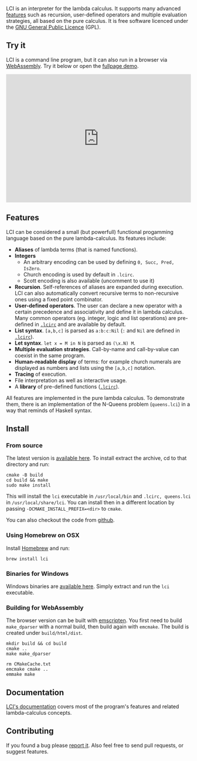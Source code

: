 LCI is an interpreter for the lambda calculus. It supports many advanced
[features](#features) such as recursion, user-defined operators and multiple evaluation
strategies, all based on the pure calculus. It is free software licenced under
the [GNU General Public Licence](http://www.gnu.org/licenses/gpl.html) (GPL).

## Try it

LCI is a command line program, but it can also run in a browser via [WebAssembly](https://webassembly.org/).
Try it below or open the [fullpage demo](https://www.chatzi.org/lci/demo/lci.html).

<iframe src="https://www.chatzi.org/lci/demo/lci.html" style="width: 100%; height: 350px; border: 0px"></iframe>
<br/>

## Features

LCI can be considered a small (but powerfull) functional progamming language
based on the pure lambda-calculus. Its features include:

- __Aliases__ of lambda terms (that is named functions).
- __Integers__
  - An arbitrary encoding can be used by defining `0, Succ, Pred, IsZero`.
  - Church encoding is used by default in `.lcirc`.
  - Scott encoding is also available (uncomment to use it)
- __Recursion__. Self-references of aliases are expanded during execution. 
  LCI can also automatically convert recursive terms to
  non-recursive ones using a fixed point combinator.
- __User-defined operators__. The user can declare a new
  operator with a certain precedence and associativity and define it in lambda
  calculus. Many common operators (eg. integer, logic and list operations) are
  pre-defined in [`.lcirc`](src/.lcirc) and are available by default.
- __List syntax__. `[a,b,c]` is parsed as `a:b:c:Nil` (`:` and `Nil` are defined in [`.lcirc`](src/.lcirc)).
- __Let syntax__. `let x = M in N` is parsed as `(\x.N) M`.
- __Multiple evaluation strategies__. Call-by-name and call-by-value can
  coexist in the same program.
- __Human-readable display__ of terms: for example church numerals are
  displayed as numbers and lists using the `[a,b,c]` notation.
- __Tracing__ of execution.
- File interpretation as well as interactive usage.
- A __library__ of pre-defined functions ([`.lcirc`](src/.lcirc)).

All features are implemented in the pure lambda calculus.
To demonstrate them, there is an implementation of the N-Queens problem
(`queens.lci`) in a way that reminds of Haskell syntax.

## Install

### From source

The latest version is
[available here](https://github.com/chatziko/lci/releases/).
To install extract the archive, cd to that directory and run:

```
cmake -B build
cd build && make
sudo make install
```

This will install the `lci` executable in `/usr/local/bin` and `.lcirc, queens.lci` in
`/usr/local/share/lci`. You can install then in a different location by passing
`-DCMAKE_INSTALL_PREFIX=<dir>` to `cmake`.

You can also checkout the code from [github](https://github.com/chatziko/lci/).

### Using Homebrew on OSX

Install [Homebrew](http://brew.sh) and run:

```
brew install lci
```

### Binaries for Windows

Windows binaries are
[available here](https://github.com/chatziko/lci/releases/).
Simply extract and run the `lci` executable.

### Building for WebAssembly

The browser version can be built with [emscripten](https://emscripten.org/).
You first need to build `make_dparser` with a normal build, then build
again with `emcmake`. The build is created under `build/html/dist`.
```
mkdir build && cd build
cmake ..
make make_dparser

rm CMakeCache.txt
emcmake cmake ..
emmake make
```


## Documentation

[LCI's documentation](documentation) covers most of the program's features
and related lambda-calculus concepts.

## Contributing

If you found a bug please [report it](https://github.com/chatziko/lci/issues).
Also feel free to send pull requests, or suggest features.
